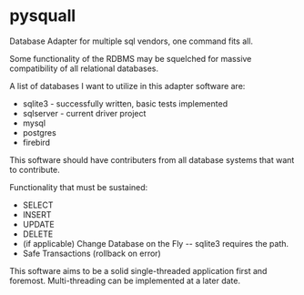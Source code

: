 pysquall
====

Database Adapter for multiple sql vendors, one command fits all.

Some functionality of the RDBMS may be squelched for massive
compatibility of all relational databases.

A list of databases I want to utilize in this adapter software are:

* sqlite3 - successfully written, basic tests implemented
* sqlserver - current driver project
* mysql
* postgres
* firebird


This software should have contributers from all database systems
that want to contribute.

Functionality that must be sustained:

* SELECT
* INSERT
* UPDATE
* DELETE
* (if applicable) Change Database on the Fly -- sqlite3 requires the path.
* Safe Transactions (rollback on error)

This software aims to be a solid single-threaded application first and 
foremost. Multi-threading can be implemented at a later date.